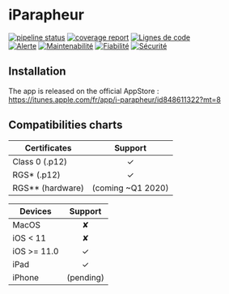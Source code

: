iParapheur
=============

[![pipeline status](https://gitlab.libriciel.fr/i-parapheur/iParapheur-iOS/badges/develop/pipeline.svg)](https://gitlab.libriciel.fr/i-parapheur/iParapheur-iOS/commits/develop) [![coverage report](https://gitlab.libriciel.fr/i-parapheur/iParapheur-iOS/badges/develop/coverage.svg)](https://gitlab.libriciel.fr/i-parapheur/iParapheur-iOS/commits/develop) [![Lignes de code](https://sonarqube.libriciel.fr/api/project_badges/measure?project=iParapheur-iOS&metric=ncloc)](https://sonarqube.libriciel.fr/dashboard?id=iParapheur-iOS)  
[![Alerte](https://sonarqube.libriciel.fr/api/project_badges/measure?project=iParapheur-iOS&metric=alert_status)](https://sonarqube.libriciel.fr/dashboard?id=iParapheur-iOS) [![Maintenabilité](https://sonarqube.libriciel.fr/api/project_badges/measure?project=iParapheur-iOS&metric=sqale_rating)](https://sonarqube.libriciel.fr/dashboard?id=iParapheur-iOS) [![Fiabilité](https://sonarqube.libriciel.fr/api/project_badges/measure?project=iParapheur-iOS&metric=reliability_rating)](https://sonarqube.libriciel.fr/dashboard?id=iParapheur-iOS) [![Sécurité](https://sonarqube.libriciel.fr/api/project_badges/measure?project=iParapheur-iOS&metric=security_rating)](https://sonarqube.libriciel.fr/dashboard?id=iParapheur-iOS)


## Installation

The app is released on the official AppStore :  
https://itunes.apple.com/fr/app/i-parapheur/id848611322?mt=8


## Compatibilities charts

|   Certificates    |      Support        |
| ----------------- |:-------------------:|
| Class 0 (.p12)    |         ✓           |
| RGS* (.p12)       |         ✓           |
| RGS** (hardware)  |  (coming ~Q1 2020)  |


|     Devices        |  Support  |
| ------------------ |:---------:|
| MacOS              |     ✘     |
| iOS < 11           |     ✘     |
| iOS >= 11.0        |     ✓     |
| iPad               |     ✓     |
| iPhone             | (pending) |
